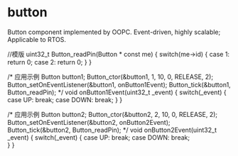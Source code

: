 # button
Button component implemented by OOPC. Event-driven, highly scalable; Applicable to RTOS.

//模版
uint32_t Button_readPin(Button * const me)
{
	switch(me->id)
	{
		case 1:
			return 0; 
		case 2:
			return 0;
	}
}

/*
应用示例
Button button1;
Button_ctor(&button1, 1, 10, 0, RELEASE, 2);
Button_setOnEventListener(&button1, onButton1Event);
Button_tick(&button1, Button_readPin);
*/
void onButton1Event(uint32_t _event)
{
	switch(_event)
	{
		case UP:
			break;
		case DOWN:
			break;
	}
}

/*
应用示例
Button button2;
Button_ctor(&button2, 2, 10, 0, RELEASE, 2);
Button_setOnEventListener(&button2, onButton2Event);
Button_tick(&button2, Button_readPin);
*/
void onButton2Event(uint32_t _event)
{
	switch(_event)
	{
		case UP:
			break;
		case DOWN:
			break;		
	}
}
